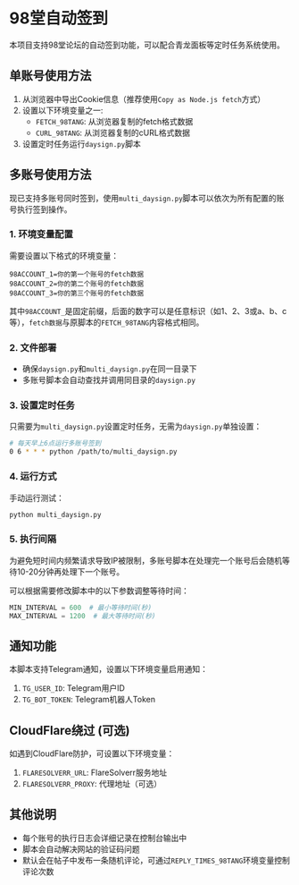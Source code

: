 # 98堂自动签到

本项目支持98堂论坛的自动签到功能，可以配合青龙面板等定时任务系统使用。

## 单账号使用方法

1. 从浏览器中导出Cookie信息（推荐使用`Copy as Node.js fetch`方式）
2. 设置以下环境变量之一:
   - `FETCH_98TANG`: 从浏览器复制的fetch格式数据
   - `CURL_98TANG`: 从浏览器复制的cURL格式数据
3. 设置定时任务运行`daysign.py`脚本

## 多账号使用方法

现已支持多账号同时签到，使用`multi_daysign.py`脚本可以依次为所有配置的账号执行签到操作。

### 1. 环境变量配置

需要设置以下格式的环境变量：

```
98ACCOUNT_1=你的第一个账号的fetch数据
98ACCOUNT_2=你的第二个账号的fetch数据
98ACCOUNT_3=你的第三个账号的fetch数据
```

其中`98ACCOUNT_`是固定前缀，后面的数字可以是任意标识（如1、2、3或a、b、c等），`fetch数据`与原脚本的`FETCH_98TANG`内容格式相同。

### 2. 文件部署

- 确保`daysign.py`和`multi_daysign.py`在同一目录下
- 多账号脚本会自动查找并调用同目录的`daysign.py`

### 3. 设置定时任务

只需要为`multi_daysign.py`设置定时任务，无需为`daysign.py`单独设置：

```bash
# 每天早上6点运行多账号签到
0 6 * * * python /path/to/multi_daysign.py
```

### 4. 运行方式

手动运行测试：
```bash
python multi_daysign.py
```

### 5. 执行间隔

为避免短时间内频繁请求导致IP被限制，多账号脚本在处理完一个账号后会随机等待10-20分钟再处理下一个账号。

可以根据需要修改脚本中的以下参数调整等待时间：
```python
MIN_INTERVAL = 600  # 最小等待时间(秒)
MAX_INTERVAL = 1200  # 最大等待时间(秒)
```

## 通知功能

本脚本支持Telegram通知，设置以下环境变量启用通知：
1. `TG_USER_ID`: Telegram用户ID
2. `TG_BOT_TOKEN`: Telegram机器人Token

## CloudFlare绕过 (可选)

如遇到CloudFlare防护，可设置以下环境变量：
1. `FLARESOLVERR_URL`: FlareSolverr服务地址
2. `FLARESOLVERR_PROXY`: 代理地址（可选）

## 其他说明

- 每个账号的执行日志会详细记录在控制台输出中
- 脚本会自动解决网站的验证码问题
- 默认会在帖子中发布一条随机评论，可通过`REPLY_TIMES_98TANG`环境变量控制评论次数
